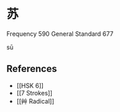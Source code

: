 # 苏
Frequency 590
General Standard 677

sū


## References
- [[HSK 6]]
- [[7 Strokes]]
- [[艸 Radical]]